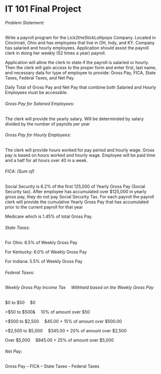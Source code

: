 <!DOCTYPE html>
<html>
<head>
<h1>IT 101 Final Project</h1>
</head>
<body>
<h6>Problem Statement:</h6>
<p>Write a payroll program for the Lick2theStickLollipops Company. Located in Cincinnati, Ohio and has employees that live in OH, Indy, and KY. Company has salaried and hourly employees. Application should assist the payroll clerk in doing her weekly (52 times a year) payroll.</p>
<p>Application will allow the clerk to state if the payroll is salaried or hourly. Then the clerk will gain access to the proper form and enter first, last name, and necessary data for type of employee to provide:  Gross Pay, FICA, State Taxes, Federal Taxes, and Net Pay.</p>
<p>Daily Total of Gross Pay and Net Pay that combine both Salaried and Hourly Employees must be accessible.</p>
<h6>Gross Pay for Salaried Employees:</h6>
<p>The clerk will provide the yearly salary. Will be determinded by salary divided by the number of payrolls per year</p>
<h6>Gross Pay for Hourly Employees:</h6>
<p>The clerk will provide hours worked for pay period and hourly wage. Gross pay is based on hours worked and hourly wage. Employee will be paid time and a half for all hours over 40 in a week.</p>
<h6>FICA: (Sum of)</h6>
<p>Social Security is 6.2% of the first 125,000 of Yearly Gross Pay (Social Security tax). After employee has accumulated over $125,000 in yearly gross pay, they do not pay Social Security Tax. For each payroll the payroll clerk will provide the cumulative Yearly Gross Pay that has accumulated prior to the current payroll for that year</p>
<p>Medicare which is 1.45% of total Gross Pay.</p>
<h6>State Taxes:</h6>
<p>For Ohio: 6.5% of Weekly Gross Pay</p>
<p>For Kentucky: 6.0%	of Weekly Gross Pay</p>
<p>For Indiana: 5.5% of Weekly Gross Pay</p>
<h6>Federal Taxes:</h6>
<h6>Weekly Gross Pay Income Tax&emsp; Withheld based on the Weekly Gross Pay</h6>
<p>$0 to $50&emsp; $0</p>
<p>>$50 to $500&&emsp; 10%  of amount over $50</p>
<p>>$500 to $2,500&emsp; $45.00 + 15% of amount over $500.00</p>
<p>>$2,500 to $5,000&emsp; $345.00 + 20% of amount over $2,500</p>
<p>Over $5,000&emsp; $845.00 + 25% of amount over $5,000</p>
<h6>Net Pay:</h6>
<p>Gross Pay – FICA – State Taxes – Federal Taxes</p>
</body>
</html>
